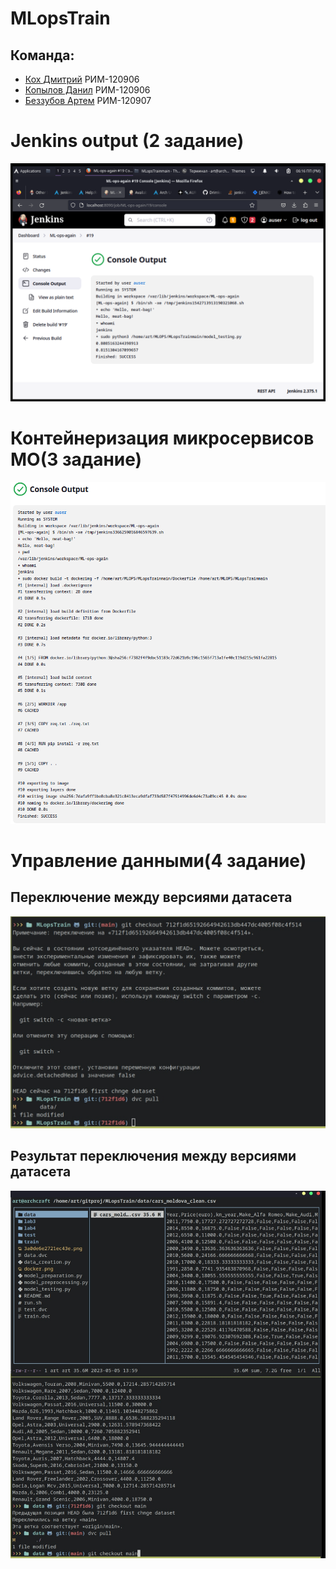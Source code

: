 # MLopsTrain
## Команда:
- [Кох Дмитрий](https://github.com/KDA-koh) РИМ-120906 
- [Копылов Данил](https://github.com/XYPMA-11) РИМ-120906 
- [Беззубов Артем](https://github.com/Drimkore) РИМ-120907 
# Jenkins output (2 задание)
![Jenkins output](https://github.com/Drimkore/MLopsTrain/blob/main/3a0de6e2721ec43e.png)

# Контейнеризация микросервисов МО(3 задание)
![docker](https://github.com/Drimkore/MLopsTrain/blob/main/docker.png)

# Управление данными(4 задание)
## Переключение между версиями датасета
![Переключение между версиями датасета](https://github.com/Drimkore/MLopsTrain/blob/main/sQfFliESmxk.jpg)
## Результат переключения между версиями датасета
![Результат переключения между версиями датасета](https://github.com/Drimkore/MLopsTrain/blob/main/oWTNqCBhN2s.jpg)
